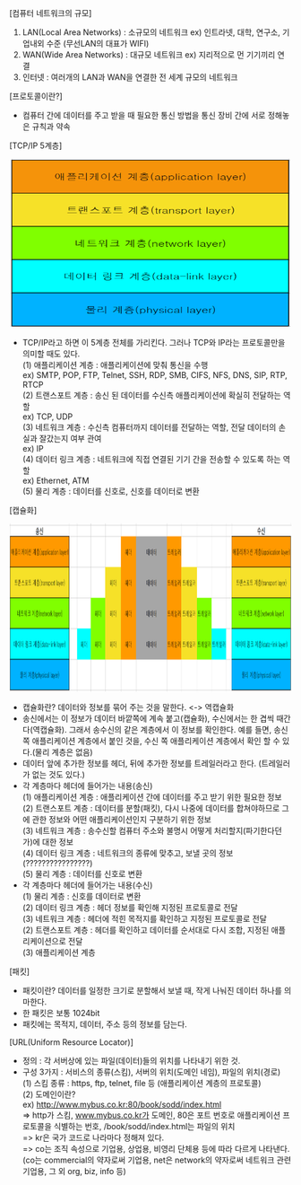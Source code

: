 [컴퓨터 네트워크의 규모]

1. LAN(Local Area Networks) : 소규모의 네트워크 ex) 인트라넷, 대학, 연구소, 기업내외 수준 (무선LAN의 대표가 WIFI)
2. WAN(Wide Area Networks) : 대규모 네트워크 ex) 지리적으로 먼 기기끼리 연결
3. 인터넷 : 여러개의 LAN과 WAN을 연결한 전 세계 규모의 네트워크

[프로토콜이란?]

- 컴퓨터 간에 데이터를 주고 받을 때 필요한 통신 방법을 통신 장비 간에 서로 정해놓은 규칙과 약속

[TCP/IP 5계층]

  <p align="center">
    <img
      src="https://github.com/goodlucky1215/CS_Study/blob/main/%EB%84%A4%ED%8A%B8%EC%9B%8C%ED%81%AC/tcp_ip%EA%B3%84%EC%B8%B5(5%EA%B3%84%EC%B8%B5)/%EC%82%AC%EC%A7%84/tcp_ip%205%EA%B3%84%EC%B8%B5.png"
      width="500"
      height="300"
    />

- TCP/IP라고 하면 이 5계층 전체를 가리킨다. 그러나 TCP와 IP라는 프로토콜만을 의미할 때도 있다.  
  (1) 애플리케이션 계층 : 애플리케이션에 맞춰 통신을 수행  
  ex) SMTP, POP, FTP, Telnet, SSH, RDP, SMB, CIFS, NFS, DNS, SIP, RTP, RTCP  
  (2) 트랜스포트 계층 : 송신 된 데이터를 수신측 애플리케이션에 확실히 전달하는 역할  
  ex) TCP, UDP  
  (3) 네트워크 계층 : 수신측 컴퓨터까지 데이터를 전달하는 역할, 전달 데이터의 손실과 잘갔는지 여부 관여  
  ex) IP  
  (4) 데이터 링크 계층 : 네트워크에 직접 연결된 기기 간을 전송할 수 있도록 하는 역할  
  ex) Ethernet, ATM  
  (5) 물리 계층 : 데이터를 신호로, 신호를 데이터로 변환

[캡슐화]

  <p align="center">
    <img
      src="https://github.com/goodlucky1215/CS_Study/blob/main/%EB%84%A4%ED%8A%B8%EC%9B%8C%ED%81%AC/tcp_ip%EA%B3%84%EC%B8%B5(5%EA%B3%84%EC%B8%B5)/%EC%82%AC%EC%A7%84/%EC%86%A1%EC%88%98%EC%8B%A0%EC%BA%A1%EC%8A%90%ED%99%94_%EC%97%AD%EC%BA%A1%EC%8A%90%ED%99%94.png"
      width="600"
      height="300"
    />

- 캡슐화란? 데이터와 정보를 묶어 주는 것을 말한다. <-> 역캡슐화
- 송신에서는 이 정보가 데이터 바깥쪽에 계속 붙고(캡슐화), 수신에서는 한 겹씩 때간다(역캡슐화). 그래서 송수신의 같은 계층에서 이 정보를 확인한다. 예를 들면, 송신쪽 애플리케이션 계층에서 붙인 것을, 수신 쪽 애플리케이션 계층에서 확인 할 수 있다.(물리 계층은 없음)
- 데이터 앞에 추가한 정보를 헤더, 뒤에 추가한 정보를 트레일러라고 한다. (트레일러가 없는 것도 있다.)
- 각 계층마다 헤더에 들어가는 내용(송신)  
  (1) 애플리케이션 계층 : 애플리케이션 간에 데이터를 주고 받기 위한 필요한 정보  
  (2) 트랜스포트 계층 : 데이터를 분할(패킷), 다시 나중에 데이터를 합쳐야하므로 그에 관한 정보와 어떤 애플리케이션인지 구분하기 위한 정보  
  (3) 네트워크 계층 : 송수신할 컴퓨터 주소와 불명시 어떻게 처리할지(파기한다던가)에 대한 정보  
  (4) 데이터 링크 계층 : 네트워크의 종류에 맞추고, 보낼 곳의 정보 (????????????????)  
  (5) 물리 계층 : 데이터를 신호로 변환
- 각 계층마다 헤더에 들어가는 내용(수신)  
  (1) 물리 계층 : 신호를 데이터로 변환  
  (2) 데이터 링크 계층 : 헤더 정보를 확인해 지정된 프로토콜로 전달  
  (3) 네트워크 계층 : 헤더에 적힌 목적지를 확인하고 지정된 프로토콜로 전달  
  (2) 트랜스포트 계층 : 헤더를 확인하고 데이터를 순서대로 다시 조합, 지정된 애플리케이션으로 전달  
  (3) 애플리케이션 계층

[패킷]

- 패킷이란? 데이터를 일정한 크기로 분할해서 보낼 때, 작게 나눠진 데이터 하나를 의마한다.
- 한 패킷은 보통 1024bit
- 패킷에는 목적지, 데이터, 주소 등의 정보를 담는다.

[URL(Uniform Resource Locator)]

- 정의 : 각 서버상에 있는 파일(데이터)들의 위치를 나타내기 위한 것.
- 구성 3가지 : 서비스의 종류(스킴), 서버의 위치(도메인 네임), 파일의 위치(경로)  
  (1) 스킴 종류 : https, ftp, telnet, file 등 (애플리케이션 계층의 프로토콜)  
  (2) 도메인이란?  
  ex) http://www.mybus.co.kr:80/book/sodd/index.html  
  => http가 스킴, www.mybus.co.kr가 도메인, 80은 포트 번호로 애플리케이션 프로토콜을 식별하는 번호, /book/sodd/index.html는 파일의 위치  
  => kr은 국가 코드로 나라마다 정해져 있다.  
  => co는 조직 속성으로 기업용, 상업용, 비영리 단체용 등에 따라 다르게 나타낸다. (co는 commercial의 약자로써 기업용, net은 network의 약자로써 네트워크 관련 기업용, 그 외 org, biz, info 등)
